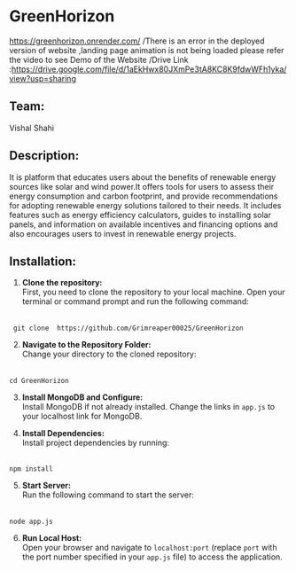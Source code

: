 # GreenHorizon
https://greenhorizon.onrender.com/
/There is an error in the deployed version of website ,landing page animation is not being loaded please refer the video to see Demo of the Website
/Drive Link :https://drive.google.com/file/d/1aEkHwx80JXmPe3tA8KC8K9fdwWFh1yka/view?usp=sharing
## Team:
Vishal Shahi
## Description:
It is platform that educates users about the benefits of renewable energy sources like solar and wind power.It offers tools for users to assess their energy consumption and carbon footprint, and provide recommendations for adopting renewable energy solutions tailored to their needs. It includes features such as energy efficiency calculators, guides to installing solar panels, and information on available incentives and financing options and also encourages users to invest in renewable energy projects.
## Installation:

1. **Clone the repository:**  
   First, you need to clone the repository to your local machine. Open your terminal or command prompt and run the following command:

######
     git clone  https://github.com/Grimreaper00025/GreenHorizon
2. **Navigate to the Repository Folder:**  
Change your directory to the cloned repository:

######
    cd GreenHorizon

3. **Install MongoDB and Configure:**  
Install MongoDB if not already installed. Change the links in `app.js` to your localhost link for MongoDB.

4. **Install Dependencies:**  
Install project dependencies by running:

######
    npm install


5. **Start Server:**  
Run the following command to start the server:

######
    node app.js


6. **Run Local Host:**  
Open your browser and navigate to `localhost:port` (replace `port` with the port number specified in your `app.js` file) to access the application.



